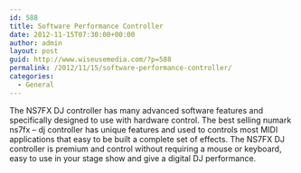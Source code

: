```yaml
---
id: 588
title: Software Performance Controller
date: 2012-11-15T07:30:00+00:00
author: admin
layout: post
guid: http://www.wiseusemedia.com/?p=588
permalink: /2012/11/15/software-performance-controller/
categories:
  - General
---
```

The NS7FX DJ controller has many advanced software features and specifically designed to use with hardware control. The best selling numark ns7fx &#8211; dj controller has unique features and used to controls most MIDI applications that easy to be built a complete set of effects. The NS7FX DJ controller is premium and control without requiring a mouse or keyboard, easy to use in your stage show and give a digital DJ performance.
